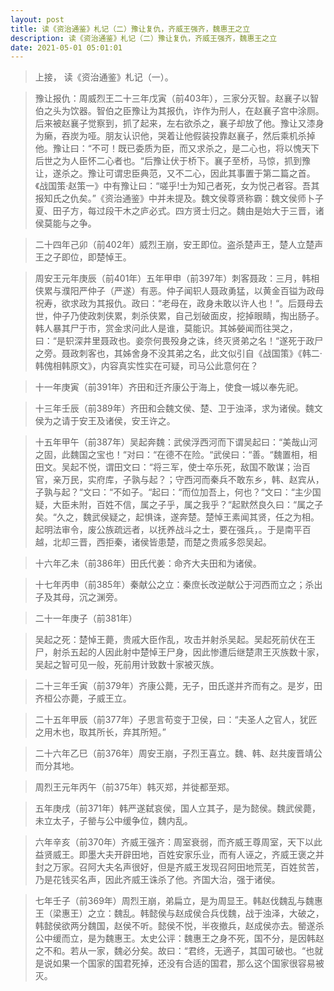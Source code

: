 ```yaml
---
layout: post
title: 读《资治通鉴》札记（二）豫让复仇，齐威王强齐，魏惠王之立
description: 读《资治通鉴》札记（二）豫让复仇，齐威王强齐，魏惠王之立
date: 2021-05-01 05:01:01
---
```


> 上接， 读《资治通鉴》札记（一）。

> 豫让报仇：周威烈王二十三年戊寅（前403年），三家分灭智。赵襄子以智伯之头为饮器。智伯之臣豫让为其报仇，诈作为刑人，在赵襄子宫中涂厕。后来被赵襄子觉察到，抓了起来，左右欲杀之，襄子却放了他。豫让又漆身为癞，吞炭为哑。朋友认识他，哭着让他假装投靠赵襄子，然后乘机杀掉他。豫让曰：“不可！既已委质为臣，而又求杀之，是二心也，将以愧天下后世之为人臣怀二心者也。“后豫让伏于桥下。襄子至桥，马惊，抓到豫让，遂杀之。豫让可谓忠臣典范，又不二心，因此其事置于第二篇之首。《战国策·赵策一》中有豫让曰：“嗟乎!士为知己者死，女为悦己者容。吾其报知氏之仇矣。”《资治通鉴》中并未提及。魏文侯尊贤称霸：魏文侯师卜子夏、田子方，每过段干木之庐必式。四方贤士归之。魏由是始大于三晋，诸侯莫能与之争。

> 二十四年己卯（前402年）威烈王崩，安王即位。盗杀楚声王，楚人立楚声王之子即位，即楚悼王。


> 周安王元年庚辰（前401年）五年甲申（前397年）刺客聂政：三月，韩相侠累与濮阳严仲子（严遂）有恶。仲子闻轵人聂政勇猛，以黄金百镒为政母祝寿，欲求政为其报仇。政曰：“老母在，政身未敢以许人也！“。后聂母去世，仲子乃使政刺侠累，刺杀侠累，自己划破面皮，挖掉眼睛，掏出肠子。韩人暴其尸于市，赏金求问此人是谁，莫能识。其姊嫈闻而往哭之，曰：“是轵深井里聂政也。妾奈何畏殁身之诛，终灭贤弟之名！“遂死于政尸之旁。聂政刺客也，其姊舍身不没其弟之名，此文似引自《战国策》《韩二·韩傀相韩原文》，内容真实性实在可疑，司马公此意何在？

> 十一年庚寅（前391年）齐田和迁齐康公于海上，使食一城以奉先祀。

> 十三年壬辰（前389年）齐田和会魏文侯、楚、卫于浊泽，求为诸侯。魏文侯为之请于安王及诸侯，安王许之。

> 十五年甲午（前387年）吴起奔魏：武侯浮西河而下谓吴起曰：“美哉山河之固，此魏国之宝也！“对曰：“在德不在险。“武侯曰：“善。“魏置相，相田文。吴起不悦，谓田文曰：“将三军，使士卒乐死，敌国不敢谋；治百官，亲万民，实府库，子孰与起？；守西河而秦兵不敢东乡，韩、赵宾从，子孰与起？“文曰：“不如子。“起曰：“而位加吾上，何也？“文曰：“主少国疑，大臣未附，百姓不信，属之子乎，属之我乎？“起默然良久曰：“属之子矣。“久之，魏武侯疑之，起惧诛，遂奔楚。楚悼王素闻其贤，任之为相。起明法审令，废公族疏远者，以抚养战斗之士，要在强兵，。于是南平百越，北却三晋，西拒秦，诸侯皆患楚，而楚之贵戚多怨吴起。

> 十六年乙未（前386年）田氏代姜：命齐大夫田和为诸侯。

> 十七年丙申（前385年）秦献公之立：秦庶长改逆献公于河西而立之；杀出子及其母，沉之渊旁。


> 二十一年庚子（前381年）

> 吴起之死：楚悼王薨，贵戚大臣作乱，攻击并射杀吴起。吴起死前伏在王尸，射杀五起的人因此射中楚悼王尸身，因此惨遭后继楚肃王灭族数十家，吴起之智可见一般，死前用计致数十家被灭族。

> 二十三年壬寅（前379年）齐康公薨，无子，田氏遂并齐而有之。是岁，田齐桓公亦薨，子威王立。

> 二十五年甲辰（前377年）子思言苟变于卫侯，曰：“夫圣人之官人，犹匠之用木也，取其所长，弃其所短。”

> 二十六年乙巳（前376年）周安王崩，子烈王喜立。魏、韩、赵共废晋靖公而分其地。

> 周烈王元年丙午（前375年）韩灭郑，并徙都至郑。

> 五年庚戌（前371年）韩严遂弑哀侯，国人立其子，是为懿侯。魏武侯薨，未立太子，子罃与公中缓争位，魏内乱。

> 六年辛亥（前370年）齐威王强齐：周室衰弱，而齐威王尊周室，天下以此益贤威王。即墨大夫开辟田地，百姓安家乐业，而有人诬之，齐威王褒之并封之万家。召阿大夫名声很好，但是齐威王发现召阿田地荒芜，百姓贫苦，乃是花钱买名声，因此齐威王诛杀了他。齐国大治，强于诸侯。

> 七年壬子（前369年）周烈王崩，弟扁立，是为周显王。韩赵伐魏乱与魏惠王（梁惠王）之立：魏乱。韩懿侯与赵成侯合兵伐魏，战于浊泽，大破之，韩懿侯欲两分魏国，赵侯不听。懿侯不悦，半夜撤兵，赵成侯亦去。罃遂杀公中缓而立，是为魏惠王。太史公评：魏惠王之身不死，国不分，是因韩赵之不和。若从一家，魏必分矣。故曰：“君终，无適子，其国可破也。“也就是说如果一个国家的国君死掉，还没有合适的国君，那么这个国家很容易被灭。